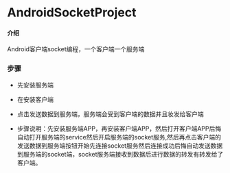 # AndroidSocketProject

#### 介绍
Android客户端socket编程，一个客户端一个服务端

### 步骤
- 先安装服务端
- 在安装客户端
- 点击发送数据到服务端，服务端会受到客户端的数据并且妆发给客户端

- 步骤说明：先安装服务端APP，再安装客户端APP，然后打开客户端APP后悔自动打开服务端的service然后开启服务端的socket服务,然后再点击客户端的发送数据到服务端按钮开始先连接socket服务然后连接成功后悔自动发送数据到服务端的socket端，socket服务端接收到数据后进行数据的转发有转发给了客户端。